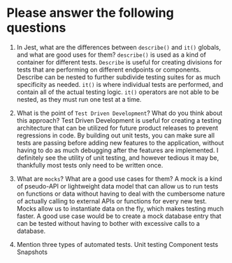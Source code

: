 # Please answer the following questions

1.  In Jest, what are the differences between `describe()` and `it()` globals, and what are good uses for them?
`describe()` is used as a kind of container for different tests. `Describe` is useful for creating divisions for tests that are performing on different endpoints or components.
Describe can be nested to further subdivide testing suites for as much specificity as needed. `it()` is where individual tests are performed, and contain all of the actual
testing logic. `it()` operators are not able to be nested, as they must run one test at a time.



2.  What is the point of `Test Driven Development`? What do you think about this approach?
Test Driven Development is useful for creating a testing architecture that can be utilized for future product releases to prevent regressions in code.
By building out unit tests, you can make sure all tests are passing before adding new features to the application, without having to do as much debugging after the features
are implemented. I definitely see the utility of unit testing, and however tedious it may be, thankfully most tests only need to be written once.


3.  What are `mocks`? What are a good use cases for them?
A mock is a kind of pseudo-API or lightweight data model that can allow us to run tests on functions or data without having to deal with the cumbersome nature of actually calling to external APIs or functions for every new test. Mocks allow us to instantiate data on the fly, which makes testing much faster. A good use case would be to create a mock database entry that can be tested without having to bother with excessive calls to a database.


4.  Mention three types of automated tests.
Unit testing
Component tests
Snapshots